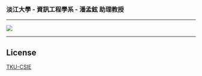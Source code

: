 

### 淡江大學 - 資訊工程學系 - 潘孟鉉 助理教授

-----------------------------

![](https://tkutimes.tku.edu.tw/ashx/waterimg.ashx?im=5997265DB4A48D935B3EA88C7826B8F6335ED2081E059B31A3569F512F9C9F363CE15C9A5805CA658983EF0D1E96A45C6DDA3160753468AC)

-----------------------------

## License

[TKU-CSIE](LICENSE.md)
